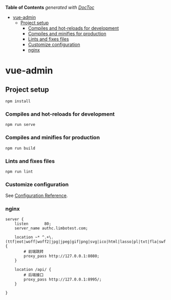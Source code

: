 <!-- START doctoc generated TOC please keep comment here to allow auto update -->
<!-- DON'T EDIT THIS SECTION, INSTEAD RE-RUN doctoc TO UPDATE -->
**Table of Contents**  *generated with [DocToc](https://github.com/thlorenz/doctoc)*

- [vue-admin](#vue-admin)
  - [Project setup](#project-setup)
    - [Compiles and hot-reloads for development](#compiles-and-hot-reloads-for-development)
    - [Compiles and minifies for production](#compiles-and-minifies-for-production)
    - [Lints and fixes files](#lints-and-fixes-files)
    - [Customize configuration](#customize-configuration)
    - [nginx](#nginx)

<!-- END doctoc generated TOC please keep comment here to allow auto update -->

# vue-admin

## Project setup
```
npm install
```

### Compiles and hot-reloads for development
```
npm run serve
```

### Compiles and minifies for production
```
npm run build
```

### Lints and fixes files
```
npm run lint
```

### Customize configuration
See [Configuration Reference](https://cli.vuejs.org/config/).


### nginx

```http request
server {
    listen       80;
    server_name authc.limbotest.com;

    location ~* ^.+\.(ttf|eot|woff|woff2|jpg|jpeg|gif|png|svg|ico|html|lasso|pl|txt|fla|swf|zip|wav|json|js|js.map|css|css.map|less)$ {
        # 前端跳转
        proxy_pass http://127.0.0.1:8080;
    }

    location /api/ {
        # 后端接口
        proxy_pass http://127.0.0.1:8995/;
    }

}
```
